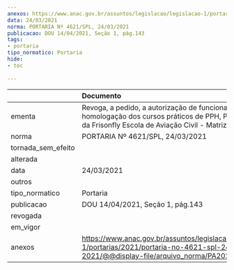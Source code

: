 ```yaml
---
anexos: https://www.anac.gov.br/assuntos/legislacao/legislacao-1/portarias/2021/portaria-no-4621-spl-24-03-2021/@@display-file/arquivo_norma/PA2021-4621.pdf
data: 24/03/2021
norma: PORTARIA Nº 4621/SPL, 24/03/2021
publicacao: DOU 14/04/2021, Seção 1, pág.143
tags:
- portaria
tipo_normatico: Portaria
hide: 
- toc 
 
---
```


|                    | Documento                                                                                                                                              |
|:-------------------|:-------------------------------------------------------------------------------------------------------------------------------------------------------|
| ementa             | Revoga, a pedido, a autorização de funcionamento e a homologação dos cursos práticos de PPH, PCH e INVH da Frisonfly Escola de Aviação Civil - Matriz. |
| norma              | PORTARIA Nº 4621/SPL, 24/03/2021                                                                                                                       |
| tornada_sem_efeito |                                                                                                                                                        |
| alterada           |                                                                                                                                                        |
| data               | 24/03/2021                                                                                                                                             |
| outros             |                                                                                                                                                        |
| tipo_normatico     | Portaria                                                                                                                                               |
| publicacao         | DOU 14/04/2021, Seção 1, pág.143                                                                                                                       |
| revogada           |                                                                                                                                                        |
| em_vigor           |                                                                                                                                                        |
| anexos             | https://www.anac.gov.br/assuntos/legislacao/legislacao-1/portarias/2021/portaria-no-4621-spl-24-03-2021/@@display-file/arquivo_norma/PA2021-4621.pdf   |